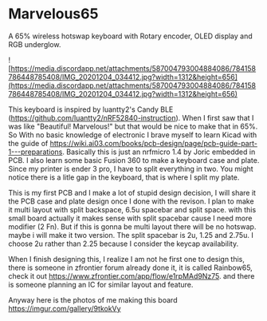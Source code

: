 # Marvelous65
A 65% wireless hotswap keyboard with Rotary encoder, OLED display and RGB underglow.

![https://media.discordapp.net/attachments/587004793004884086/784158786448785408/IMG_20201204_034412.jpg?width=1312&height=656](https://media.discordapp.net/attachments/587004793004884086/784158786448785408/IMG_20201204_034412.jpg?width=1312&height=656)

This keyboard is inspired by luantty2's Candy BLE (https://github.com/luantty2/nRF52840-instruction). When I first saw that I was like "Beautiful! Marvelous!" but that would be nice to make that in 65%. So With no basic knowledge of electronic I brave myself to learn Kicad with the guide of https://wiki.ai03.com/books/pcb-design/page/pcb-guide-part-1---preparations. Basically this is just an nrfmicro 1.4 by Joric embedded in PCB.
I also learn some basic Fusion 360 to make a keyboard case and plate. Since my printer is ender 3 pro, I have to split everything in two. You might notice there is a litle gap in the keyboard, that is where I split my plate.

This is my first PCB and I make a lot of stupid design decision, I will share it the PCB case and plate design once I done with the revison. I plan to make it multi layout with split backspace, 6.5u spacebar and split space.
with this small board actually it makes sense with split spacebar cause I need more modifier (2 Fn). But if this is gonna be multi layout there will be no hotswap. maybe i will make it two version. The split spacebar is 2u, 1.25 and 2.75u. I choose 2u rather than 2.25 because I consider the keycap availability.

When I finish designing this, I realize I am not he first one to design this, there is someone in zfrontier forum already done it, it is called Rainbow65, check it out https://www.zfrontier.com/app/flow/e1rpMAd9Nz75.
and there is someone planning an IC for similar layout and feature. 

Anyway here is the photos of me making this board https://imgur.com/gallery/9tkokVy
